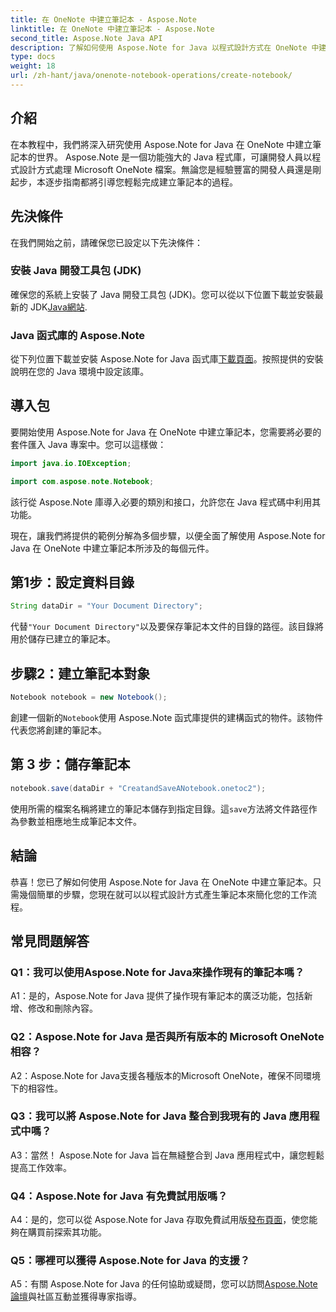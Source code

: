 ```yaml
---
title: 在 OneNote 中建立筆記本 - Aspose.Note
linktitle: 在 OneNote 中建立筆記本 - Aspose.Note
second_title: Aspose.Note Java API
description: 了解如何使用 Aspose.Note for Java 以程式設計方式在 OneNote 中建立筆記本。透過此逐步指南簡化您的工作流程。
type: docs
weight: 18
url: /zh-hant/java/onenote-notebook-operations/create-notebook/
---
```

## 介紹

在本教程中，我們將深入研究使用 Aspose.Note for Java 在 OneNote 中建立筆記本的世界。 Aspose.Note 是一個功能強大的 Java 程式庫，可讓開發人員以程式設計方式處理 Microsoft OneNote 檔案。無論您是經驗豐富的開發人員還是剛起步，本逐步指南都將引導您輕鬆完成建立筆記本的過程。

## 先決條件

在我們開始之前，請確保您已設定以下先決條件：

### 安裝 Java 開發工具包 (JDK)

確保您的系統上安裝了 Java 開發工具包 (JDK)。您可以從以下位置下載並安裝最新的 JDK[Java網站](https://www.oracle.com/java/technologies/javase-jdk15-downloads.html).

### Java 函式庫的 Aspose.Note

從下列位置下載並安裝 Aspose.Note for Java 函式庫[下載頁面](https://releases.aspose.com/note/java/)。按照提供的安裝說明在您的 Java 環境中設定該庫。

## 導入包

要開始使用 Aspose.Note for Java 在 OneNote 中建立筆記本，您需要將必要的套件匯入 Java 專案中。您可以這樣做：

```java
import java.io.IOException;

import com.aspose.note.Notebook;
```

該行從 Aspose.Note 庫導入必要的類別和接口，允許您在 Java 程式碼中利用其功能。

現在，讓我們將提供的範例分解為多個步驟，以便全面了解使用 Aspose.Note for Java 在 OneNote 中建立筆記本所涉及的每個元件。

## 第1步：設定資料目錄

```java
String dataDir = "Your Document Directory";
```

代替`"Your Document Directory"`以及要保存筆記本文件的目錄的路徑。該目錄將用於儲存已建立的筆記本。

## 步驟2：建立筆記本對象

```java
Notebook notebook = new Notebook();
```

創建一個新的`Notebook`使用 Aspose.Note 函式庫提供的建構函式的物件。該物件代表您將創建的筆記本。

## 第 3 步：儲存筆記本

```java
notebook.save(dataDir + "CreatandSaveANotebook.onetoc2");
```

使用所需的檔案名稱將建立的筆記本儲存到指定目錄。這`save`方法將文件路徑作為參數並相應地生成筆記本文件。

## 結論

恭喜！您已了解如何使用 Aspose.Note for Java 在 OneNote 中建立筆記本。只需幾個簡單的步驟，您現在就可以以程式設計方式產生筆記本來簡化您的工作流程。

## 常見問題解答

### Q1：我可以使用Aspose.Note for Java來操作現有的筆記本嗎？

A1：是的，Aspose.Note for Java 提供了操作現有筆記本的廣泛功能，包括新增、修改和刪除內容。

### Q2：Aspose.Note for Java 是否與所有版本的 Microsoft OneNote 相容？

A2：Aspose.Note for Java支援各種版本的Microsoft OneNote，確保不同環境下的相容性。

### Q3：我可以將 Aspose.Note for Java 整合到我現有的 Java 應用程式中嗎？

A3：當然！ Aspose.Note for Java 旨在無縫整合到 Java 應用程式中，讓您輕鬆提高工作效率。

### Q4：Aspose.Note for Java 有免費試用版嗎？

 A4：是的，您可以從 Aspose.Note for Java 存取免費試用版[發布頁面](https://releases.aspose.com/)，使您能夠在購買前探索其功能。

### Q5：哪裡可以獲得 Aspose.Note for Java 的支援？

 A5：有關 Aspose.Note for Java 的任何協助或疑問，您可以訪問[Aspose.Note 論壇](https://forum.aspose.com/c/note/28)與社區互動並獲得專家指導。